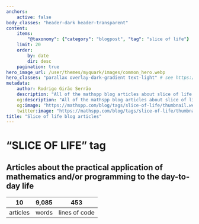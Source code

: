 ```yaml
---
anchors:
    active: false
body_classes: "header-dark header-transparent"
content:
    items:
        "@taxonomy": {"category": "blogpost", "tag": "slice of life"}
    limit: 20
    order:
        by: date
        dir: desc
    pagination: true
hero_image_url: /user/themes/myquark/images/common_hero.webp
hero_classes: "parallax overlay-dark-gradient text-light" # see https://demo.getgrav.org/blog-skeleton/blog/hero-classes
metadata:
    author: Rodrigo Girão Serrão
    description: "All of the mathspp blog articles about slice of life."
    og:description: "All of the mathspp blog articles about slice of life."
    og:image: "https://mathspp.com/blog/tags/slice-of-life/thumbnail.webp"
    twitter:image: "https://mathspp.com/blog/tags/slice-of-life/thumbnail.webp"
title: "Slice of life blog articles"
---
```


# “SLICE OF LIFE” tag


## Articles about the practical application of mathematics and/or programming to the day-to-day life



<table class="stats-table">
    <thead>
        <tr>
            <th style="text-align: center;">10</th>
            <th style="text-align: center;">9,085</th>
            <th style="text-align: center;">453</th>
        </tr>
    </thead>
    <tbody>
        <tr>
            <td style="text-align: center;">articles</td>
            <td style="text-align: center;">words</td>
            <td style="text-align: center;">lines of code</td>
        </tr>
    </tbody>
</table>